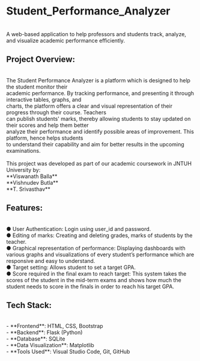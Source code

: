 # Student_Performance_Analyzer
<br>
A web-based application to help professors and students track, analyze, and visualize academic performance efficiently.
<br>

## Project Overview:
<br>
The Student Performance Analyzer is a platform which is designed to help the student monitor their
<br>
academic performance. By tracking performance, and presenting it through interactive tables, graphs, and
<br>
charts, the platform offers a clear and visual representation of their progress through their course. Teachers
<br>
can publish students' marks, thereby allowing students to stay updated on their scores and help them better
<br>
analyze their performance and identify possible areas of improvement. This platform, hence helps students
<br>
to understand their capability and aim for better results in the upcoming examinations.
<br>
<br>
This project was developed as part of our academic coursework in JNTUH University by:
<br>
**Viswanath Balla**
<br>
**Vishnudev Butla**
<br>
**T. Srivasthav**
<br>

## Features:
<br>
● User Authentication: Login using user_id and password.
<br>
● Editing of marks: Creating and deleting grades, marks of students by the teacher.
<br>
● Graphical representation of performance: Displaying dashboards with various graphs and visualizations of every student’s performance which are responsive and easy to understand.
<br>
● Target setting: Allows student to set a target GPA.
<br>
● Score required in the final exam to reach target: This system takes the scores of the student in the mid-term exams and shows how much the student needs to score in the finals in order to reach his target GPA.

## Tech Stack:
<br>
- **Frontend**: HTML, CSS, Bootstrap
<br>
- **Backend**: Flask (Python)
<br>
- **Database**: SQLite
<br>
- **Data Visualization**: Matplotlib
<br>
- **Tools Used**: Visual Studio Code, Git, GitHub
